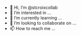 - 👋 Hi, I’m @stcroixcollab
- 👀 I’m interested in ...
- 🌱 I’m currently learning ...
- 💞️ I’m looking to collaborate on ...
- 📫 How to reach me ...

<!---
stcroixcollab/stcroixcollab is a ✨ special ✨ repository because its `README.md` (this file) appears on your GitHub profile.
You can click the Preview link to take a look at your changes.
--->
